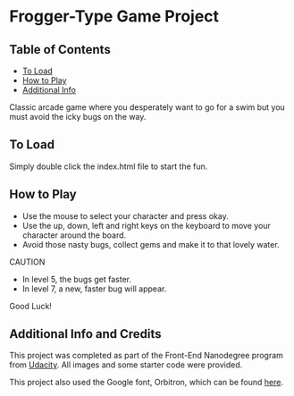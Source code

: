 # Frogger-Type Game Project

## Table of Contents
* [To Load](#To-Load)
* [How to Play](#How-to-Play)
* [Additional Info](#Additional-Info-and-Credits)

Classic arcade game where you desperately want to go for a swim but you must avoid the icky bugs on the way.
## To Load
  Simply double click the index.html file to start the fun.

## How to Play
-  Use the mouse to select your character and press okay.
-  Use the up, down, left and right keys on the keyboard to move your character around the board.
-  Avoid those nasty bugs, collect gems and make it to that lovely water.

  CAUTION
-  In level 5, the bugs get faster.
-  In level 7, a new, faster bug will appear.

  Good Luck!

## Additional Info and Credits
  This project was completed as part of the Front-End Nanodegree program from [Udacity](https://www.udacity.com/). All images and some starter code were provided.

  This project also used the Google font, Orbitron, which can be found [here](https://fonts.google.com).
